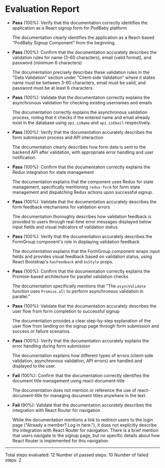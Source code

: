 # Evaluation Report

- **Pass** (100%): Verify that the documentation correctly identifies the application as a React signup form for PodBaby platform
  
  The documentation clearly identifies the application as a React-based "PodBaby Signup Component" from the beginning.

- **Pass** (100%): Confirm that the documentation accurately describes the validation rules for name (3-60 characters), email (valid format), and password (minimum 6 characters)
  
  The documentation precisely describes these validation rules in the "Data Validation" section under "Client-side Validation" where it states name must be between 3-60 characters, email must be valid, and password must be at least 6 characters.

- **Pass** (100%): Validate that the documentation correctly explains the asynchronous validation for checking existing usernames and emails
  
  The documentation correctly explains the asynchronous validation process, noting that it checks if the entered name and email already exist in the database using `api.isName` and `api.isEmail` respectively.

- **Pass** (100%): Verify that the documentation accurately describes the form submission process and API interaction
  
  The documentation clearly describes how form data is sent to the backend API after validation, with appropriate error handling and user notification.

- **Pass** (100%): Confirm that the documentation correctly explains the Redux integration for state management
  
  The documentation explains that the component uses Redux for state management, specifically mentioning `redux-form` for form state management and dispatching Redux actions upon successful signup.

- **Pass** (100%): Validate that the documentation accurately describes the form feedback mechanisms for validation errors
  
  The documentation thoroughly describes how validation feedback is provided to users through real-time error messages displayed below input fields and visual indicators of validation status.

- **Pass** (100%): Verify that the documentation accurately describes the FormGroup component's role in displaying validation feedback
  
  The documentation explains that the FormGroup component wraps input fields and provides visual feedback based on validation status, using React Bootstrap's `hasFeedback` and `bsStyle` props.

- **Pass** (100%): Confirm that the documentation correctly explains the Promise-based architecture for parallel validation checks
  
  The documentation specifically mentions that "The `asyncValidate` function uses `Promise.all` to perform asynchronous validation in parallel."

- **Pass** (100%): Validate that the documentation accurately describes the user flow from form completion to successful signup
  
  The documentation provides a clear step-by-step explanation of the user flow from landing on the signup page through form submission and success or failure scenarios.

- **Pass** (100%): Verify that the documentation accurately explains the error handling during form submission
  
  The documentation explains how different types of errors (client-side validation, asynchronous validation, API errors) are handled and displayed to the user.

- **Fail** (100%): Confirm that the documentation correctly identifies the document title management using react-document-title
  
  The documentation does not mention or reference the use of react-document-title for managing document titles anywhere in the text.

- **Fail** (90%): Validate that the documentation accurately describes the integration with React Router for navigation
  
  While the documentation mentions a link to redirect users to the login page ("Already a member? Log in here."), it does not explicitly describe the integration with React Router for navigation. There is a brief mention that users navigate to the signup page, but no specific details about how React Router is implemented for this navigation.

---

Total steps evaluated: 12
Number of passed steps: 10
Number of failed steps: 2